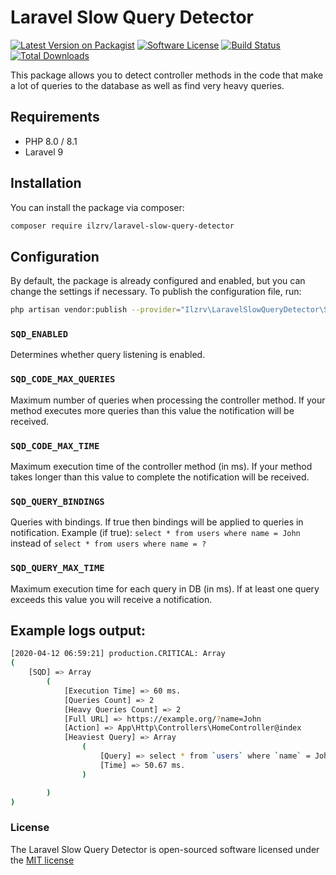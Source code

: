 # Laravel Slow Query Detector
[![Latest Version on Packagist][ico-version]][link-packagist]
[![Software License][ico-license]](LICENSE)
[![Build Status][ico-travis]][link-travis]
[![Total Downloads][ico-downloads]][link-downloads]

This package allows you to detect controller methods in the code that make a lot of queries to the database as well as find very heavy queries.

## Requirements

 * PHP 8.0 / 8.1
 * Laravel 9

## Installation

You can install the package via composer:
```bash
composer require ilzrv/laravel-slow-query-detector
```

## Configuration

By default, the package is already configured and enabled, but you can change the settings if necessary.
To publish the configuration file, run:

```bash
php artisan vendor:publish --provider="Ilzrv\LaravelSlowQueryDetector\ServiceProvider"
```

### `SQD_ENABLED`

Determines whether query listening is enabled.

### `SQD_CODE_MAX_QUERIES`

Maximum number of queries when processing the controller method.
If your method executes more queries than this value the notification will be received.

### `SQD_CODE_MAX_TIME`

Maximum execution time of the controller method (in ms).
If your method takes longer than this value to complete the notification will be received.

### `SQD_QUERY_BINDINGS`

Queries with bindings.
If true then bindings will be applied to queries in notification.
Example (if true): `select * from users where name = John` instead of `select * from users where name = ?`

### `SQD_QUERY_MAX_TIME`

Maximum execution time for each query in DB (in ms).
If at least one query exceeds this value
you will receive a notification.

## Example logs output:

```bash
[2020-04-12 06:59:21] production.CRITICAL: Array
(
    [SQD] => Array
        (
            [Execution Time] => 60 ms.
            [Queries Count] => 2
            [Heavy Queries Count] => 2
            [Full URL] => https://example.org/?name=John
            [Action] => App\Http\Controllers\HomeController@index
            [Heaviest Query] => Array
                (
                    [Query] => select * from `users` where `name` = John
                    [Time] => 50.67 ms.
                )

        )
)
```

### License

The Laravel Slow Query Detector is open-sourced software licensed under the [MIT license](http://opensource.org/licenses/MIT)

[ico-version]: https://img.shields.io/packagist/v/ilzrv/laravel-slow-query-detector
[ico-license]: https://img.shields.io/badge/license-MIT-brightgreen.svg
[ico-travis]: https://img.shields.io/travis/ilzrv/laravel-slow-query-detector
[ico-downloads]: https://img.shields.io/packagist/dt/ilzrv/laravel-slow-query-detector

[link-packagist]: https://packagist.org/packages/ilzrv/laravel-slow-query-detector
[link-travis]: https://travis-ci.org/ilzrv/laravel-slow-query-detector
[link-downloads]: https://packagist.org/packages/ilzrv/laravel-slow-query-detector

